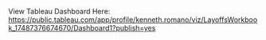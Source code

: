 View Tableau Dashboard Here: https://public.tableau.com/app/profile/kenneth.romano/viz/LayoffsWorkbook_17487376674670/Dashboard1?publish=yes
